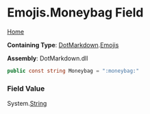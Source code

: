 # Emojis\.Moneybag Field

[Home](../../../README.md)

**Containing Type**: [DotMarkdown](../../README.md)\.[Emojis](../README.md)

**Assembly**: DotMarkdown\.dll

```csharp
public const string Moneybag = ":moneybag:"
```

### Field Value

System\.[String](https://docs.microsoft.com/en-us/dotnet/api/system.string)